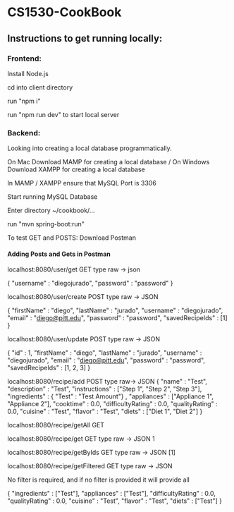 # CS1530-CookBook

## Instructions to get running locally:

### Frontend:
Install Node.js

cd into client directory

run "npm i"

run "npm run dev" to start local server

### Backend:

Looking into creating a local database programmatically.

On Mac Download MAMP for creating a local database / On Windows Download XAMPP for creating a local database

In MAMP / XAMPP ensure that MySQL Port is 3306

Start running MySQL Database

Enter directory ~/cookbook/...

run "mvn spring-boot:run"

To test GET and POSTS:
Download Postman

#### Adding Posts and Gets in Postman

localhost:8080/user/get
GET 
type raw -> json

{
"username" : "diegojurado",
"password" : "password"
}

localhost:8080/user/create
POST
type raw -> JSON

{
"firstName" : "diego",
"lastName" : "jurado",
"username" : "diegojurado",
"email" : "diego@pitt.edu",
"password" : "password",
"savedRecipeIds" : [1]
}

localhost:8080/user/update
POST
type raw -> JSON

{
"id" : 1,
"firstName" : "diego",
"lastName" : "jurado",
"username" : "diegojurado",
"email" : "diego@pitt.edu",
"password" : "password",
"savedRecipeIds" : [1, 2, 3]
}

localhost:8080/recipe/add
POST
type raw-> JSON
{
"name" : "Test",
"description" : "Test",
"instructions" : ["Step 1", "Step 2", "Step 3"],
"ingredients" : { "Test" : "Test Amount"} ,
"appliances" : ["Appliance 1", "Appliance 2"],
"cooktime" : 0.0,
"difficultyRating" : 0.0,
"qualityRating" : 0.0,
"cuisine" : "Test",
"flavor" : "Test",
"diets" : ["Diet 1", "Diet 2"]
}

localhost:8080/recipe/getAll
GET

localhost:8080/recipe/get
GET
type raw -> JSON
1

localhost:8080/recipe/getByIds
GET
type raw -> JSON
[1]

localhost:8080/recipe/getFiltered
GET
type raw -> JSON

No filter is required, and if no filter is provided it will provide all

{
"ingredients" : ["Test"],
"appliances" : ["Test"],
"difficultyRating" : 0.0,
"qualityRating" : 0.0,
"cuisine" : "Test",
"flavor" : "Test",
"diets" : ["Test"]
}